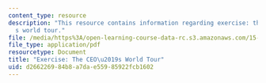 ```yaml
---
content_type: resource
description: "This resource contains information regarding exercise: the CEO\u2019\
  s world tour."
file: /media/https%3A/open-learning-course-data-rc.s3.amazonaws.com/15-279-management-communication-for-undergraduates-fall-2012/d266226984b8a7dae55985922fcb1602_MIT15_279F12_ceoWorldTr.pdf
file_type: application/pdf
resourcetype: Document
title: "Exercise: The CEO\u2019s World Tour"
uid: d2662269-84b8-a7da-e559-85922fcb1602
---
```

